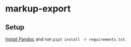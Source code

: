 # markup-export

## Setup

[Install Pandoc](https://pandoc.org/installing.html) and run `pip3 install -r requirements.txt`.

